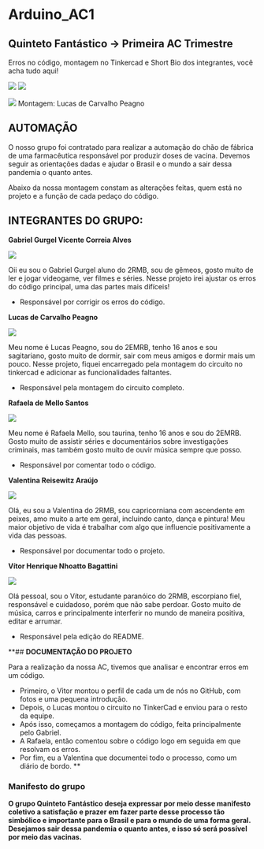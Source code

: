 # Arduino_AC1
## Quinteto Fantástico -> Primeira AC Trimestre

Erros no código, montagem no Tinkercad e Short Bio dos integrantes, você acha tudo aqui!

![](https://img.shields.io/github/forks/Leoruiz197/Arduino_AC1)
![](https://img.shields.io/github/stars/Leoruiz197/Arduino_AC1)

![](https://github.com/Quinteto-Fantastico-2RB/Arduino_AC1/blob/main/AC1.png)
Montagem: Lucas de Carvalho Peagno

## **AUTOMAÇÃO** 

O nosso grupo foi contratado para realizar a automação do chão de fábrica de uma farmacêutica responsável por produzir doses de vacina. Devemos seguir as orientações dadas e ajudar o Brasil e o mundo a sair dessa pandemia o quanto antes. 

Abaixo da nossa montagem constam as alterações feitas, quem está no projeto e a função de cada pedaço do código.

## **INTEGRANTES DO GRUPO:**

**Gabriel Gurgel Vicente Correia Alves**

![](https://github.com/Quinteto-Fantastico-2RB/Arduino_AC1/blob/main/Gabriel_Gurgel.jpg)

Oii eu sou o Gabriel Gurgel aluno do 2RMB, sou de gêmeos, gosto muito de ler e jogar videogame, ver filmes e séries. Nesse projeto irei ajustar os erros do código principal, uma das partes mais difíceis!
- Responsável por corrigir os erros do código.

**Lucas de Carvalho Peagno**

![](https://github.com/Quinteto-Fantastico-2RB/Arduino_AC1/blob/main/Lucas_Peagno.jpg)

Meu nome é Lucas Peagno, sou do 2EMRB, tenho 16 anos e sou sagitariano, gosto muito de dormir, sair com meus amigos e dormir mais um pouco. Nesse projeto, fiquei encarregado pela montagem do circuito no tinkercad e adicionar as funcionalidades faltantes.
- Responsável pela montagem do circuito completo.

**Rafaela de Mello Santos**

![](https://github.com/Quinteto-Fantastico-2RB/Arduino_AC1/blob/main/Rafaela_Mello.jpg)

Meu nome é Rafaela Mello, sou taurina, tenho 16 anos e sou do 2EMRB. Gosto muito de assistir séries e documentários sobre investigações criminais, mas também gosto muito de ouvir música sempre que posso.
- Responsável por comentar todo o código.

**Valentina Reisewitz Araújo**

![](https://github.com/Quinteto-Fantastico-2RB/Arduino_AC1/blob/main/Valentina_Reisewitz.jpg)

Olá, eu sou a Valentina do 2RMB, sou capricorniana com ascendente em peixes, amo muito a arte em geral, incluindo canto, dança e pintura! Meu maior objetivo de vida é trabalhar com algo que influencie positivamente a vida das pessoas.
- Responsável por documentar todo o projeto.

**Vítor Henrique Nhoatto Bagattini**

![](https://github.com/Quinteto-Fantastico-2RB/Arduino_AC1/blob/main/Vitor_Nhoatto.jpg)

Olá pessoal, sou o Vítor, estudante paranóico do 2RMB, escorpiano fiel, responsável e cuidadoso, porém que não sabe perdoar. Gosto muito de música, carros e principalmente interferir no mundo de maneira positiva, editar e arrumar.
- Responsável pela edição do README.

**## **DOCUMENTAÇÃO DO PROJETO**

Para a realização da nossa AC, tivemos que analisar e encontrar erros em um código. 

- Primeiro, o Vitor montou o perfil de cada um de nós no GitHub, com fotos e uma pequena introdução. 
- Depois, o Lucas montou o circuito no TinkerCad e enviou para o resto da equipe. 
- Após isso, começamos a montagem do código, feita principalmente pelo Gabriel. 
- A Rafaela, então comentou sobre o código logo em seguida em que resolvam os erros. 
- Por fim, eu a Valentina que documentei todo o processo, como um diário de bordo.
**

### Manifesto do grupo

**O grupo Quinteto Fantástico deseja expressar por meio desse manifesto coletivo a satisfação e prazer em fazer parte desse processo tão simbólico e importante para o Brasil e para o mundo de uma forma geral. Desejamos sair dessa pandemia o quanto antes, e isso só será possível por meio das vacinas.** 
